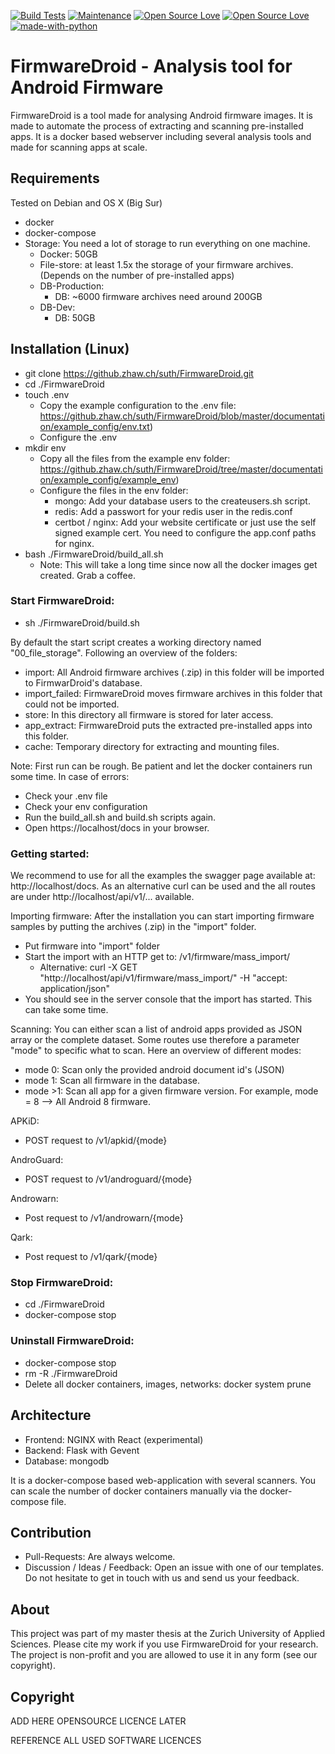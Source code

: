 [![Build Tests](https://github.com/FirmwareDroid/FirmwareDroid/actions/workflows/build_tests.yml/badge.svg)](https://github.com/FirmwareDroid/FirmwareDroid/actions/workflows/build_tests.yml)
[![Maintenance](https://img.shields.io/badge/Maintained%3F-yes-green.svg)](https://GitHub.com/Naereen/StrapDown.js/graphs/commit-activity)
[![Open Source Love](https://badges.frapsoft.com/os/v2/open-source.svg?v=102)](https://github.com/ellerbrock/open-source-badge/)
[![Open Source Love](https://badges.frapsoft.com/os/gpl/gpl.svg?v=102)](https://github.com/ellerbrock/open-source-badge/)
[![made-with-python](https://img.shields.io/badge/Made%20with-Python-1f425f.svg)](https://www.python.org/)

# FirmwareDroid - Analysis tool for Android Firmware
FirmwareDroid is a tool made for analysing Android firmware images. It is made to automate the process 
of extracting and scanning pre-installed apps. It is a docker based webserver including several analysis tools and made
for scanning apps at scale.

## Requirements
Tested on Debian and OS X (Big Sur)

- docker
- docker-compose
- Storage: You need a lot of storage to run everything on one machine.
  - Docker: 50GB
  - File-store: at least 1.5x the storage of your firmware archives. (Depends on the number of pre-installed apps)
  - DB-Production:
    - DB: ~6000 firmware archives need around 200GB
  - DB-Dev:
    - DB: 50GB

## Installation (Linux)
- git clone https://github.zhaw.ch/suth/FirmwareDroid.git
- cd ./FirmwareDroid
- touch .env
  - Copy the example configuration to the .env file: https://github.zhaw.ch/suth/FirmwareDroid/blob/master/documentation/example_config/env.txt)
  - Configure the .env
- mkdir env
  - Copy all the files from the example env folder: https://github.zhaw.ch/suth/FirmwareDroid/tree/master/documentation/example_config/example_env)
  - Configure the files in the env folder:
    - mongo: Add your database users to the createusers.sh script.
    - redis: Add a passwort for your redis user in the redis.conf
    - certbot / nginx: Add your website certificate or just use the self signed example cert. You need to configure the
  app.conf paths for nginx.
- bash ./FirmwareDroid/build_all.sh
  - Note: This will take a long time since now all the docker images get created. Grab a coffee.

### Start FirmwareDroid:
- sh ./FirmwareDroid/build.sh

By default the start script creates a working directory named "00_file_storage". Following an overview of the folders:
- import: All Android firmware archives (.zip) in this folder will be imported to FirmwarDroid's database.
- import_failed: FirmwareDroid moves firmware archives in this folder that could not be imported.
- store: In this directory all firmware is stored for later access.
- app_extract: FirmwareDroid puts the extracted pre-installed apps into this folder.
- cache: Temporary directory for extracting and mounting files.

Note: First run can be rough. Be patient and let the docker containers run some time. In case of errors:
- Check your .env file
- Check your env configuration
- Run the build_all.sh and build.sh scripts again.
- Open https://localhost/docs in your browser.

### Getting started:
We recommend to use for all the examples the swagger page available at: http://localhost/docs. As an alternative
curl can be used and the all routes are under http://localhost/api/v1/... available.

Importing firmware:
After the installation you can start importing firmware samples by putting the archives (.zip) in the "import" folder.
- Put firmware into "import" folder
- Start the import with an HTTP get to: /v1/firmware/mass_import/
  - Alternative: curl -X GET "http://localhost/api/v1/firmware/mass_import/" -H "accept: application/json"
- You should see in the server console that the import has started. This can take some time.

Scanning:
You can either scan a list of android apps provided as JSON array or the complete dataset. Some routes 
use therefore a parameter "mode" to specific what to scan. Here an overview of different modes:
- mode 0: Scan only the provided android document id's (JSON)
- mode 1: Scan all firmware in the database.
- mode >1: Scan all app for a given firmware version. For example, mode = 8 --> All Android 8 firmware.

APKiD:
  - POST request to /v1/apkid/{mode}

AndroGuard:
  - POST request to /v1/androguard/{mode}

Androwarn:
  - Post request to /v1/androwarn/{mode}

Qark:
  - Post request to /v1/qark/{mode}

### Stop FirmwareDroid:
- cd ./FirmwareDroid
- docker-compose stop

### Uninstall FirmwareDroid:
- docker-compose stop
- rm -R ./FirmwareDroid
- Delete all docker containers, images, networks: docker system prune


## Architecture
- Frontend: NGINX with React (experimental)
- Backend: Flask with Gevent
- Database: mongodb

It is a docker-compose based web-application with several scanners. 
You can scale the number of docker containers manually via the docker-compose file.

## Contribution

- Pull-Requests: Are always welcome.
- Discussion / Ideas / Feedback: Open an issue with one of our templates. 
  Do not hesitate to get in touch with us and send us your feedback.

## About 
This project was part of my master thesis at the Zurich University of Applied Sciences. Please cite my work if you use 
FirmwareDroid for your research. The project is non-profit and you are allowed to use it in any form (see our copyright).




## Copyright
ADD HERE OPENSOURCE LICENCE LATER

REFERENCE ALL USED SOFTWARE LICENCES
